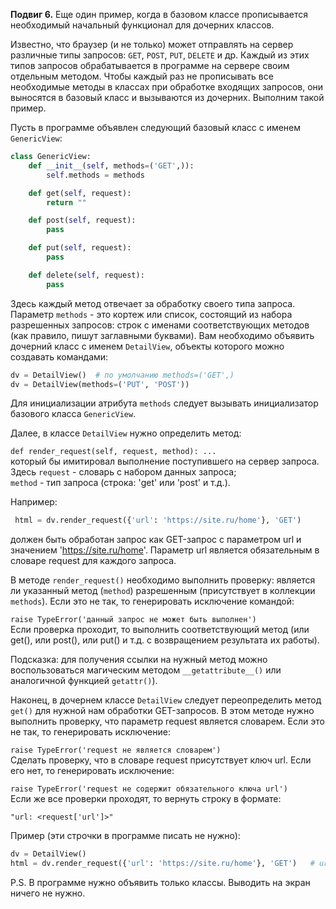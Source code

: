 **Подвиг 6.** Еще один пример, когда в базовом классе прописывается необходимый начальный функционал для дочерних классов.

Известно, что браузер (и не только) может отправлять на сервер различные типы запросов: `GET`, `POST`, `PUT`, `DELETE` и др.
Каждый из этих типов запросов обрабатывается в программе на сервере своим отдельным методом.
Чтобы каждый раз не прописывать все необходимые методы в классах при обработке входящих запросов, они выносятся в 
базовый класс и вызываются из дочерних. Выполним такой пример.

Пусть в программе объявлен следующий базовый класс с именем `GenericView`:

```python
class GenericView:
    def __init__(self, methods=('GET',)):
        self.methods = methods

    def get(self, request):
        return ""

    def post(self, request):
        pass

    def put(self, request):
        pass

    def delete(self, request):
        pass
```

Здесь каждый метод отвечает за обработку своего типа запроса. Параметр `methods` - это кортеж или список, состоящий из 
набора разрешенных запросов: строк с именами соответствующих методов (как правило, пишут заглавными буквами).
Вам необходимо объявить дочерний класс с именем `DetailView`, объекты которого можно создавать командами:

```python
dv = DetailView()  # по умолчанию methods=('GET',)
dv = DetailView(methods=('PUT', 'POST'))
```

Для инициализации атрибута `methods` следует вызывать инициализатор базового класса `GenericView`.

Далее, в классе `DetailView` нужно определить метод:

`def render_request(self, request, method): ...` \
который бы имитировал выполнение поступившего на сервер запроса. Здесь `request` - словарь с набором данных запроса; \
`method` - тип запроса (строка: 'get' или 'post' и т.д.).

Например:

```python
 html = dv.render_request({'url': 'https://site.ru/home'}, 'GET')
```

должен быть обработан запрос как GET-запрос с параметром url и значением 'https://site.ru/home'.
Параметр url является обязательным в словаре request для каждого запроса.

В методе `render_request()` необходимо выполнить проверку: является ли указанный метод (`method`) разрешенным 
(присутствует в коллекции `methods`). Если это не так, то генерировать исключение командой:

`raise TypeError('данный запрос не может быть выполнен')` \
Если проверка проходит, то выполнить соответствующий метод (или get(), или post(), или put() и т.д. с возвращением результата их работы). 

Подсказка: для получения ссылки на нужный метод можно воспользоваться магическим методом `__getattribute__()` или аналогичной функцией `getattr()`).

Наконец, в дочернем классе `DetailView` следует переопределить метод `get()` для нужной нам обработки GET-запросов.
В этом методе нужно выполнить проверку, что параметр request является словарем. Если это не так, то генерировать исключение:

`raise TypeError('request не является словарем')` \
Сделать проверку, что в словаре request присутствует ключ url. Если его нет, то генерировать исключение:

`raise TypeError('request не содержит обязательного ключа url')` \
Если же все проверки проходят, то вернуть строку в формате:

`"url: <request['url']>"`

Пример (эти строчки в программе писать не нужно):

```python
dv = DetailView()
html = dv.render_request({'url': 'https://site.ru/home'}, 'GET')   # url: https://site.ru/home
```

P.S. В программе нужно объявить только классы. Выводить на экран ничего не нужно.